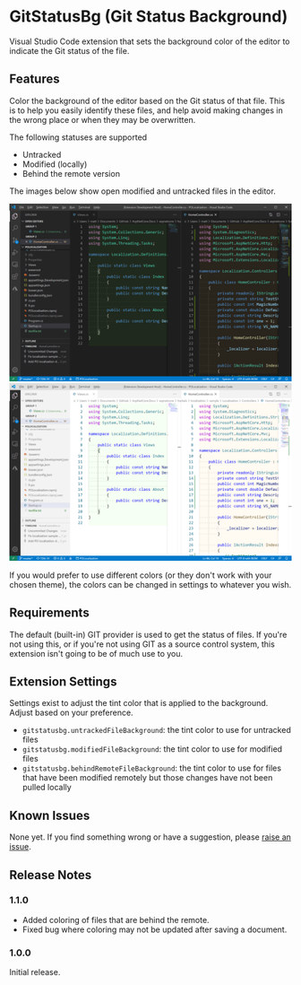 # GitStatusBg (Git Status Background)

Visual Studio Code extension that sets the background color of the editor to indicate the Git status of the file.

## Features

Color the background of the editor based on the Git status of that file.
This is to help you easily identify these files, and help avoid making changes in the wrong place or when they may be overwritten.

The following statuses are supported

* Untracked
* Modified (locally)
* Behind the remote version

The images below show open modified and untracked files in the editor.

![Example using dark theme](assets/screenshot-dark.png)
![Example using light theme](assets/screenshot-light.png)

If you would prefer to use different colors (or they don't work with your chosen theme), the colors can be changed in settings to whatever you wish.

## Requirements

The default (built-in) GIT provider is used to get the status of files. If you're not using this, or if you're not using GIT as a source control system, this extension isn't going to be of much use to you.

## Extension Settings

Settings exist to adjust the tint color that is applied to the background. Adjust based on your preference.

* `gitstatusbg.untrackedFileBackground`: the tint color to use for untracked files
* `gitstatusbg.modifiedFileBackground`: the tint color to use for modified files
* `gitstatusbg.behindRemoteFileBackground`: the tint color to use for files that have been modified remotely but those changes have not been pulled locally

## Known Issues

None yet. If you find something wrong or have a suggestion, please [raise an issue](https://github.com/mrlacey/GitStatusBg/issues).

## Release Notes

### 1.1.0

* Added coloring of files that are behind the remote.
* Fixed bug where coloring may not be updated after saving a document.

### 1.0.0

Initial release.
